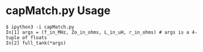# capMatch.py Usage

    $ ipython3 -i capMatch.py
    In[1] args = (f_in_MHz, Zo_in_ohms, L_in_uH, r_in_ohms) # args is a 4-tuple of floats
    In[2] full_tank(*args)
